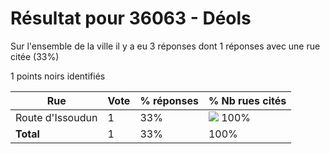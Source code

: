 # Résultat pour 36063 - Déols

Sur l'ensemble de la ville il y a eu 3 réponses dont 1 réponses avec une rue citée (33%)

1 points noirs identifiés

| Rue | Vote | % réponses | % Nb rues cités|
|-----|------|------------|----------------|
| Route d'Issoudun | 1 | 33% | <img src="../../img/bar_100.gif" />&nbsp;100%|
| **Total** | 1 | 33% | 100%|
